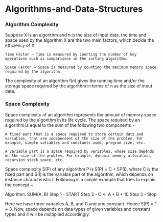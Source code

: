 # Algorithms-and-Data-Structures

### Algorithm Complexity

Suppose X is an algorithm and n is the size of input data, the time and space used by the algorithm X are the two main factors, which decide the efficiency of X.

    Time Factor − Time is measured by counting the number of key operations such as comparisons in the sorting algorithm.

    Space Factor − Space is measured by counting the maximum memory space required by the algorithm.

The complexity of an algorithm f(n) gives the running time and/or the storage space required by the algorithm in terms of n as the size of input data.


### Space Complexity

Space complexity of an algorithm represents the amount of memory space required by the algorithm in its life cycle. The space required by an algorithm is equal to the sum of the following two components −

    A fixed part that is a space required to store certain data and variables, that are independent of the size of the problem. For example, simple variables and constants used, program size, etc.

    A variable part is a space required by variables, whose size depends on the size of the problem. For example, dynamic memory allocation, recursion stack space, etc.

Space complexity S(P) of any algorithm P is S(P) = C + SP(I), where C is the fixed part and S(I) is the variable part of the algorithm, which depends on instance characteristic I. Following is a simple example that tries to explain the concept −

Algorithm: SUM(A, B)
Step 1 -  START
Step 2 -  C ← A + B + 10
Step 3 -  Stop

Here we have three variables A, B, and C and one constant. Hence S(P) = 1 + 3. Now, space depends on data types of given variables and constant types and it will be multiplied accordingly.
